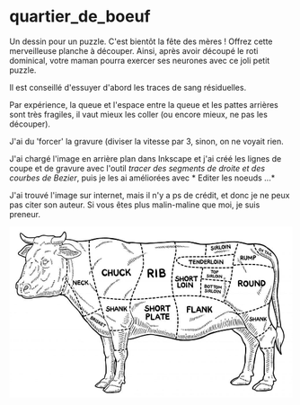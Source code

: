 # quartier_de_boeuf
 Un dessin pour un puzzle. 
C'est bientôt la fête des mères ! Offrez cette merveilleuse planche à découper. 
Ainsi, après avoir découpé le roti dominical, votre maman pourra exercer ses neurones avec ce 
joli petit puzzle. 

Il est conseillé d'essuyer d'abord les traces de sang résiduelles. 

Par expérience, la queue et l'espace entre la queue et les pattes arrières sont très fragiles, il vaut mieux les coller (ou encore mieux, ne pas les découper). 

J'ai du 'forcer' la gravure (diviser la vitesse par 3, sinon, on ne voyait rien. 

J'ai chargé l'image en arrière plan dans Inkscape et j'ai créé les lignes de coupe et de gravure avec l'outil *tracer des segments de droite et des courbes
de Bezier*, puis je les ai améliorées avec * Editer les noeuds ...*

J'ai trouvé l'image sur internet, mais il n'y a ps de crédit, et donc je ne peux pas citer son auteur. Si vous êtes plus malin-maline que moi, je suis preneur. 

![L'image de base](./coupedeboeuf.jpg "Le puzzle terminé") 
